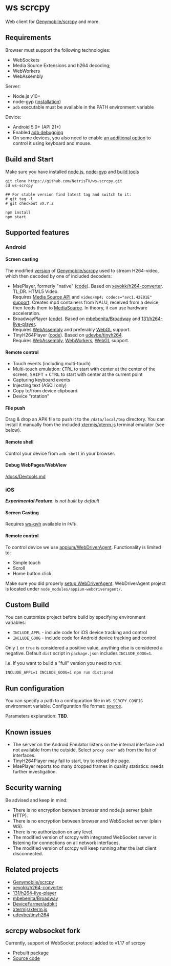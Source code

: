# ws scrcpy

Web client for [Genymobile/scrcpy][scrcpy] and more.

## Requirements

Browser must support the following technologies:
* WebSockets
* Media Source Extensions and h264 decoding;
* WebWorkers
* WebAssembly

Server:
* Node.js v10+
* node-gyp ([installation](https://github.com/nodejs/node-gyp#installation))
* `adb` executable must be available in the PATH environment variable

Device:
* Android 5.0+ (API 21+)
* Enabled [adb debugging](https://developer.android.com/studio/command-line/adb.html#Enabling)
* On some devices, you also need to enable
[an additional option](https://github.com/Genymobile/scrcpy/issues/70#issuecomment-373286323)
to control it using keyboard and mouse.

## Build and Start

Make sure you have installed [node.js](https://nodejs.org/en/download/),
[node-gyp](https://github.com/nodejs/node-gyp) and
[build tools](https://github.com/nodejs/node-gyp#installation)
```shell
git clone https://github.com/NetrisTV/ws-scrcpy.git
cd ws-scrcpy

## For stable version find latest tag and switch to it:
# git tag -l
# git checkout vX.Y.Z

npm install
npm start
```

## Supported features

### Android

#### Screen casting
The modified [version][fork] of [Genymobile/scrcpy][scrcpy] used to stream
H264-video, which then decoded by one of included decoders:

* MsePlayer, formerly "native" ([code](/src/app/player/MsePlayer.ts)). Based on
[xevokk/h264-converter][xevokk/h264-converter]. TL;DR. HTML5 Video.<br>
Requires [Media Source API][MSE] and `video/mp4; codecs="avc1.42E01E"`
[support][isTypeSupported]. Creates mp4 containers from NALU, received from a
device, then feeds them to [MediaSource][MediaSource]. In theory, it can use
hardware acceleration.
* BroadwayPlayer ([code](/src/app/player/BroadwayPlayer.ts)). Based on
[mbebenita/Broadway][broadway] and [131/h264-live-player][h264-live-player].<br>
Requires [WebAssembly][wasm] and preferably [WebGL][webgl] support.
* TinyH264Player ([code](/src/app/player/TinyH264Player.ts)). Based on
[udevbe/tinyh264][tinyh264].<br>
Requires [WebAssembly][wasm], [WebWorkers][workers], [WebGL][webgl] support.

#### Remote control
* Touch events (including multi-touch)
* Multi-touch emulation: <kbd>CTRL</kbd> to start with center at the center of
the screen, <kbd>SHIFT</kbd> + <kbd>CTRL</kbd> to start with center at the
current point
* Capturing keyboard events
* Injecting text (ASCII only)
* Copy to/from device clipboard
* Device "rotation"

#### File push
Drag & drop an APK file to push it to the `/data/local/tmp` directory. You can
install it manually from the included [xtermjs/xterm.js][xterm.js] terminal
emulator (see below).

#### Remote shell
Control your device from `adb shell` in your browser.

#### Debug WebPages/WebView
[/docs/Devtools.md](/docs/Devtools.md)

### iOS

***Experimental Feature***: *is not built by default*

#### Screen Casting

Requires [ws-qvh](https://github.com/NetrisTV/ws-qvh) available in `PATH`.

#### Remote control

To control device we use [appium/WebDriverAgent](https://github.com/appium/WebDriverAgent). Functionality is limited to:
* Simple touch
* Scroll
* Home button click

Make sure you did properly [setup WebDriverAgent](https://appium.io/docs/en/drivers/ios-xcuitest-real-devices/).
WebDriverAgent project is located under `node_modules/appium-webdriveragent/`.

## Custom Build

You can customize project before build by specifying environment variables:
* `INCLUDE_APPL` - include code for iOS device tracking and control
* `INCLUDE_GOOG` - include code for Android device tracking and control

Only `1` or `true` is considered a positive value, anything else is considered a negative.
Default `dist` script in `package.json` includes `INCLUDE_GOOG=1`.

i.e. If you want to build a "full" version you need to run:

```shell
INCLUDE_APPL=1 INCLUDE_GOOG=1 npm run dist:prod
```

## Run configuration

You can specify a path to a configuration file in `WS_SCRCPY_CONFIG` environment variable.
Configuration file format: [source](/src/types/Configuration.d.ts).

Parameters explanation: **TBD**.

## Known issues

* The server on the Android Emulator listens on the internal interface and not
available from the outside. Select `proxy over adb` from the list of interfaces.
* TinyH264Player may fail to start, try to reload the page.
* MsePlayer reports too many dropped frames in quality statistics: needs
further investigation.

## Security warning
Be advised and keep in mind:
* There is no encryption between browser and node.js server (plain HTTP).
* There is no encryption between browser and WebSocket server (plain WS).
* There is no authorization on any level.
* The modified version of scrcpy with integrated WebSocket server is listening
for connections on all network interfaces.
* The modified version of scrcpy will keep running after the last client
disconnected.

## Related projects
* [Genymobile/scrcpy][scrcpy]
* [xevokk/h264-converter][xevokk/h264-converter]
* [131/h264-live-player][h264-live-player]
* [mbebenita/Broadway][broadway]
* [DeviceFarmer/adbkit][adbkit]
* [xtermjs/xterm.js][xterm.js]
* [udevbe/tinyh264][tinyh264]

## scrcpy websocket fork

Currently, support of WebSocket protocol added to v1.17 of scrcpy
* [Prebuilt package](/vendor/Genymobile/scrcpy/scrcpy-server.jar)
* [Source code][fork]

[fork]: https://github.com/NetrisTV/scrcpy/tree/feature/websocket-v1.17.x

[scrcpy]: https://github.com/Genymobile/scrcpy
[xevokk/h264-converter]: https://github.com/xevokk/h264-converter
[h264-live-player]: https://github.com/131/h264-live-player
[broadway]: https://github.com/mbebenita/Broadway
[adbkit]: https://github.com/DeviceFarmer/adbkit
[xterm.js]: https://github.com/xtermjs/xterm.js
[tinyh264]: https://github.com/udevbe/tinyh264

[MSE]: https://developer.mozilla.org/en-US/docs/Web/API/Media_Source_Extensions_API
[isTypeSupported]: https://developer.mozilla.org/en-US/docs/Web/API/MediaSource/isTypeSupported
[MediaSource]: https://developer.mozilla.org/en-US/docs/Web/API/MediaSource
[wasm]: https://developer.mozilla.org/en-US/docs/WebAssembly
[webgl]: https://developer.mozilla.org/en-US/docs/Web/API/WebGL_API
[workers]: https://developer.mozilla.org/en-US/docs/Web/API/Web_Workers_API
